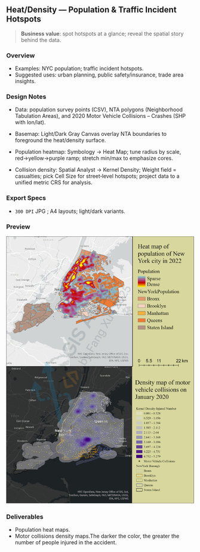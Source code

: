 ## Heat/Density — Population & Traffic Incident Hotspots

> **Business value**: spot hotspots at a glance; reveal the spatial story behind the data.

### Overview

- Examples: NYC population; traffic incident hotspots.
- Suggested uses: urban planning, public safety/insurance, trade area insights.

### Design Notes
- Data: population survey points (CSV), NTA polygons (Neighborhood Tabulation Areas), and 2020 Motor Vehicle Collisions – Crashes (SHP with lon/lat).

- Basemap: Light/Dark Gray Canvas overlay NTA boundaries to foreground the heat/density surface.

- Population heatmap: Symbology → Heat Map; tune radius by scale, red→yellow→purple ramp; stretch min/max to emphasize cores.

- Collision density: Spatial Analyst → Kernel Density; Weight field = casualties; pick Cell Size for street‑level hotspots; project data to a unified metric CRS for analysis.


### Export Specs

- `300 DPI` JPG ; A4 layouts; light/dark variants.

### Preview

![preview](heatmap.jpg)

### Deliverables

- Population heat maps.
- Motor collisions density maps.The darker the color, the greater the number of people injured in the accident.
